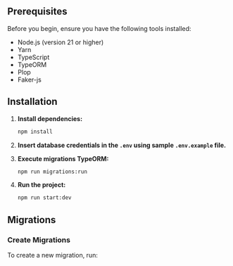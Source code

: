 ## Prerequisites

Before you begin, ensure you have the following tools installed:

- Node.js (version 21 or higher)
- Yarn
- TypeScript
- TypeORM
- Plop
- Faker-js

## Installation

1. **Install dependencies:**

   ```sh
   npm install
   ```

2. **Insert database credentials in the `.env` using sample `.env.example` file.**

3. **Execute migrations TypeORM:**

   ```sh
   npm run migrations:run
   ```

4. **Run the project:**
   ```sh
   npm run start:dev
   ```

## Migrations

### Create Migrations

To create a new migration, run:
